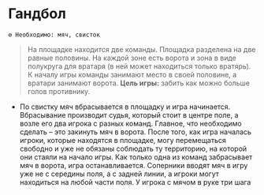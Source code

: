 # Гандбол
```
⚙ Необходимо: мяч, свисток
```
> На площадке находится две команды. Площадка разделена на две равные половины. На каждой зоне есть ворота и зона в виде полукруга для вратаря (в ней может находиться только вратярь). К началу игры команды занимают место в своей половине, а вратари занимают ворота. **Цель игры:** забить как можно больше голов противнику.

- По свистку мяч вбрасывается в площадку и игра начинается. Вбрасывание производит судья, который стоит в центре поле, а возле его два игрока с разных команд. Главное, что необходимо сделать – это закинуть мяч в ворота. После того, как игра началась игроки, которые находятся в площадке, могу перемещаться свободно и уже не обязаны соблюдать ту территорию, на которой они стаяли на начало игры. Как только одна из команд забрасывает мяч в ворота, игра останавливается. Соперники вводят мяч в игру уже не с середины поля, а с задней линии, а игроки могут находиться на любой части поля. У игрока с мячом в руке три шага